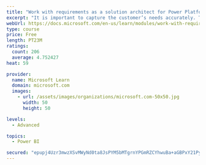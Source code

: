 ```yaml
---
title: "Work with requirements as a solution architect for Power Platform and Dynamics 365"
excerpt: "It is important to capture the customer’s needs accurately. This module explains how to capture requirements and identify functional and non-functional items."
webUrl: https://docs.microsoft.com/en-us/learn/modules/work-with-requirements/
type: course
price: Free
length: PT23M
ratings:
  count: 206
  average: 4.752427
heat: 59

provider:
  name: Microsoft Learn
  domain: microsoft.com
  images:
    - url: /assets/images/organizations/microsoft.com-50x50.jpg
      width: 50
      height: 50

levels:
  - Advanced

topics:
  - Power BI

secured: "epupj4Uzr3mwzXSvMWyNd0ta8JsPYM5bMTgrnYPGmRZCYhwuBa+aGBPxY21PynLfyYsdqPXboC1AwxFySFOxhK+0xKzDtS93kStPc3S0xgfqiABL8ytsN+L38pYE8ObIo1soQj9SIRabs6masNk5U277XMfSfearFs3tXdwiVkD6UqS4tLqLkgPNbTNXPecVTDE572tgUFEwwWEGpuvy3qMLDNJX91gvXh6GxgXzJoQP0rKmV3G78FdlKcoOqMuDIoptRcrwhmBcD3712PczhODcjeQPvgX93rtw2/d2G2DHSS5LREa6EtH9N1Q25DBPnrGcgHaXNlqdarqgdGDx5w+dGa0PrVwWIakqdcIpBZgmKp+m4WmRgxDVaJU127vq;v9Sl5Us13nZc4/vjv/aN1g=="
---
```



